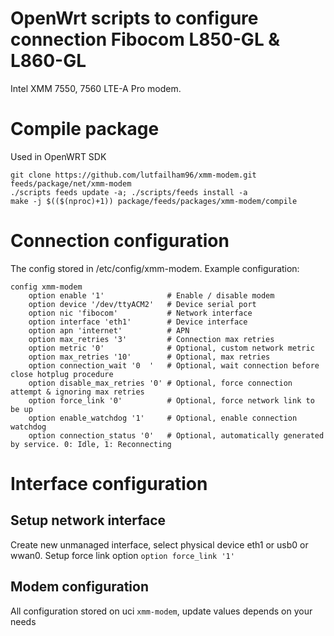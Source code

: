 # OpenWrt scripts to configure connection Fibocom L850-GL & L860-GL
Intel XMM 7550, 7560 LTE-A Pro modem.

# Compile package
Used in OpenWRT SDK
```
git clone https://github.com/lutfailham96/xmm-modem.git feeds/package/net/xmm-modem
./scripts feeds update -a; ./scripts/feeds install -a
make -j $(($(nproc)+1)) package/feeds/packages/xmm-modem/compile
```

# Connection configuration
The config stored in /etc/config/xmm-modem. Example configuration:
```
config xmm-modem
	option enable '1'              # Enable / disable modem
	option device '/dev/ttyACM2'   # Device serial port
	option nic 'fibocom'           # Network interface
	option interface 'eth1'        # Device interface
	option apn 'internet'          # APN
	option max_retries '3'         # Connection max retries
	option metric '0'              # Optional, custom network metric
	option max_retries '10'        # Optional, max retries
	option connection_wait '0  '   # Optional, wait connection before close hotplug procedure
	option disable_max_retries '0' # Optional, force connection attempt & ignoring max retries
	option force_link '0'          # Optional, force network link to be up
	option enable_watchdog '1'     # Optional, enable connection watchdog
	option connection_status '0'   # Optional, automatically generated by service. 0: Idle, 1: Reconnecting
```

# Interface configuration
## Setup network interface
Create new unmanaged interface, select physical device eth1 or usb0 or wwan0.
Setup force link option `option force_link '1'`
## Modem configuration
All configuration stored on uci `xmm-modem`, update values depends on your needs
